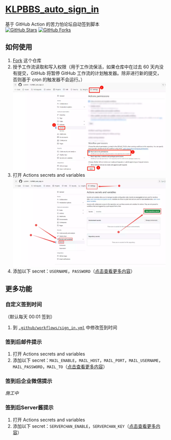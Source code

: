 # [KLPBBS_auto_sign_in](https://github.com/xyz8848/KLPBBS_auto_sign_in)
基于 GitHub Action 的苦力怕论坛自动签到脚本  
[![GitHub Stars](https://img.shields.io/github/stars/xyz8848/KLPBBS_auto_sign_in)](https://github.com/xyz8848/KLPBBS_auto_sign_in/stargazers)
[![GitHub Forks](https://img.shields.io/github/forks/xyz8848/KLPBBS_auto_sign_in)](https://github.com/xyz8848/KLPBBS_auto_sign_in/network/members)

## 如何使用

1. [Fork](https://github.com/xyz8848/KLPBBS_auto_sign_in/fork) 这个仓库
2. 授予工作流读取和写入权限（用于工作流保活，如果仓库中在过去 60 天内没有提交，GitHub 将暂停 GitHub 工作流的计划触发器。除非进行新的提交，否则基于 cron 的触发器不会运行。）
![](img/step2.webp)
3. 打开 Actions secrets and variables  
![](img/step3.webp)
4. 添加以下 secret：`USERNAME`，`PASSWORD`（[点击查看更多内容](https://github.com/xyz8848/KLPBBS_auto_sign_in/blob/main/docs/secrets.md)）

## 更多功能
### 自定义签到时间
（默认每天 00:01 签到）
1. 到 [`.github/workflows/sign_in.yml`](.github/workflows/sign_in.yml) 中修改签到时间

### 签到后邮件提示
1. 打开 Actions secrets and variables
2. 添加以下 secret：`MAIL_ENABLE`，`MAIL_HOST`，`MAIL_PORT`，`MAIL_USERNAME`，`MAIL_PASSWORD`，`MAIL_TO`（[点击查看更多内容](https://github.com/xyz8848/KLPBBS_auto_sign_in/blob/main/docs/secrets.md)）

### 签到后企业微信提示
_施工中_

### 签到后Server酱提示
1. 打开 Actions secrets and variables
2. 添加以下 secret：`SERVERCHAN_ENABLE`，`SERVERCHAN_KEY`（[点击查看更多内容](https://github.com/xyz8848/KLPBBS_auto_sign_in/blob/main/docs/secrets.md)）
